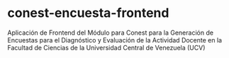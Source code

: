 # conest-encuesta-frontend
Aplicación de Frontend del Módulo para Conest para la Generación de Encuestas para el Diagnóstico y Evaluación de la Actividad Docente en la Facultad de Ciencias de la Universidad Central de Venezuela (UCV) 
